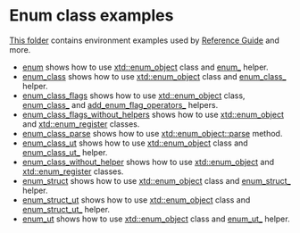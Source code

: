 # Enum class examples

[This folder](.) contains environment examples used by [Reference Guide](https://codedocs.xyz/gammasoft71/xtd/) and more.

* [enum](enum/README.md) shows how to use [xtd::enum_object](https://codedocs.xyz/gammasoft71/xtd/classxtd_1_1enum__object.html) class and [enum_](https://codedocs.xyz/gammasoft71/xtd/group__keywords.html#ga6c6a896cbec833fa1fac13b700cf8691) helper.
* [enum_class](enum_class/README.md) shows how to use [xtd::enum_object](https://codedocs.xyz/gammasoft71/xtd/classxtd_1_1enum__object.html) class and [enum_class_](https://codedocs.xyz/gammasoft71/xtd/classxtd_1_1enum__object.html) helper.
* [enum_class_flags](enum_class_flags/README.md) shows how to use [xtd::enum_object](https://codedocs.xyz/gammasoft71/xtd/classxtd_1_1enum__object.html) class, [enum_class_](https://codedocs.xyz/gammasoft71/xtd/classxtd_1_1enum__object.html) and [add_enum_flag_operators_](https://codedocs.xyz/gammasoft71/xtd/classxtd_1_1enum__object.html) helpers.
* [enum_class_flags_without_helpers](enum_class_flags_without_helpers/README.md) shows how to use [xtd::enum_object](https://codedocs.xyz/gammasoft71/xtd/classxtd_1_1enum__object.html) and [xtd::enum_register](https://codedocs.xyz/gammasoft71/xtd/structxtd_1_1enum__register.html) classes.
* [enum_class_parse](enum_class_parse/README.md) shows how to use [xtd::enum_object::parse](https://codedocs.xyz/gammasoft71/xtd/classxtd_1_1enum__object_3_01std_1_1nullptr__t_01_4.html#a2ad0cf97016a5826ea31f86175c01991) method.
* [enum_class_ut](enum_class/README.md) shows how to use [xtd::enum_object](https://codedocs.xyz/gammasoft71/xtd/classxtd_1_1enum__object.html) class and [enum_class_ut_](https://codedocs.xyz/gammasoft71/xtd/group__keywords.html#ga6918e267c2970d28460e6c42a3b03f4a) helper.
* [enum_class_without_helper](enum_class_without_helper/README.md) shows how to use [xtd::enum_object](https://codedocs.xyz/gammasoft71/xtd/classxtd_1_1enum__object.html) and [xtd::enum_register](https://codedocs.xyz/gammasoft71/xtd/structxtd_1_1enum__register.html) classes.
* [enum_struct](enum_struct/README.md) shows how to use [xtd::enum_object](https://codedocs.xyz/gammasoft71/xtd/classxtd_1_1enum__object.html) class and [enum_struct_](https://codedocs.xyz/gammasoft71/xtd/group__keywords.html#ga85a4f5366ae461ca1e20872d39a0b440) helper.
* [enum_struct_ut](enum_struct_ut/README.md) shows how to use [xtd::enum_object](https://codedocs.xyz/gammasoft71/xtd/classxtd_1_1enum__object.html) class and [enum_struct_ut_](https://codedocs.xyz/gammasoft71/xtd/group__keywords.html#ga341342381ae697a142233d256948df84) helper.
* [enum_ut](enum_ut/README.md) shows how to use [xtd::enum_object](https://codedocs.xyz/gammasoft71/xtd/classxtd_1_1enum__object.html) class and [enum_ut_](https://codedocs.xyz/gammasoft71/xtd/group__keywords.html#gabe13d52c924723772f27878f606210cd) helper.
